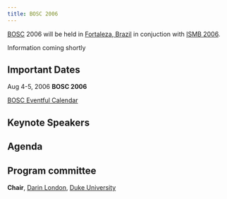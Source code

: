 ```yaml
---
title: BOSC 2006
---
```


[BOSC](BOSC "wikilink") 2006 will be held in [Fortaleza,
Brazil](wp:Fortaleza,_Brazil "wikilink") in conjuction with [ISMB
2006](http://ismb2006.cbi.cnptia.embrapa.br/).

Information coming shortly

Important Dates
---------------

Aug 4-5, 2006 **BOSC 2006**

<a href="http://eventful.com/calendars/C0-001-000003150-4/sticker.js?v=2&amp;date_format=%25b%20%25e%2C%20%25Y">BOSC
Eventful Calendar</a>

Keynote Speakers
----------------

Agenda
------

Program committee
-----------------

**Chair**, [Darin London](mailto:darin.london@duke.edu), [Duke
University](http://www.duke.edu)
